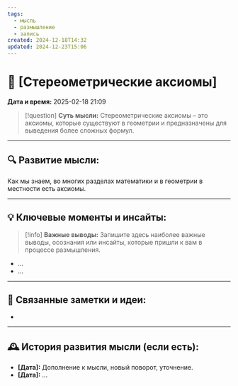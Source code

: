 ```yaml
---
tags:
  - мысль
  - размышление
  - запись
created: 2024-12-18T14:32
updated: 2024-12-23T15:06
---
```


# 💭  [Стереометрические аксиомы]

**Дата и время:** 2025-02-18 21:09

> [!question] **Суть мысли:**
> Стереометрические аксиомы – это аксиомы, которые существуют в геометрии и предназначены для выведения более сложных формул.

---

## 🔍 Развитие мысли:

Как мы знаем, во многих разделах математики и в геометрии в местности есть аксиомы. 

---

## 💡 Ключевые моменты и инсайты:

> [!info] **Важные выводы:**
> Запишите здесь наиболее важные выводы, осознания или инсайты, которые пришли к вам в процессе размышления.

- ...
- ...

---

## 🔄 Связанные заметки и идеи:

- 

---

## 🕰️ История развития мысли (если есть):

* **[Дата]:**  Дополнение к мысли, новый поворот, уточнение.
* **[Дата]:**  ...